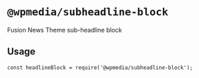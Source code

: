 # `@wpmedia/subheadline-block`

Fusion News Theme sub-headline block

## Usage

```
const headlineBlock = require('@wpmedia/subheadline-block');
```
